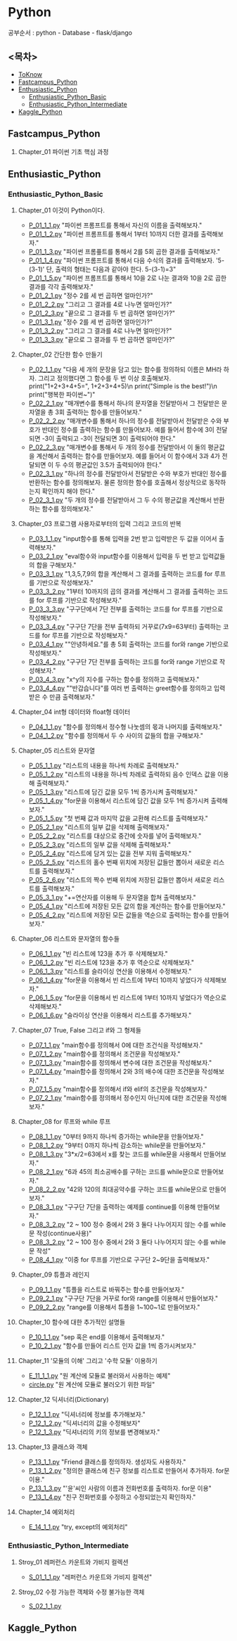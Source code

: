 # Python

공부순서 : python - Database - flask/django

## <목차>

- [ToKnow](./Python/ToKnow.md)
- [Fastcampus_Python](#Fastcampus_Python)
- [Enthusiastic_Python](#Enthusiastic_Python)
  - [Enthusiastic_Python_Basic](#Enthusiastic_Python_Basic)
  - [Enthusiastic_Python_Intermediate](#Enthusiastic_Python_Intermediate)
- [Kaggle_Python](#Kaggle_Python)

## Fastcampus_Python

1. Chapter_01 파이썬 기초 핵심 과정

## Enthusiastic_Python

### Enthusiastic_Python_Basic

1. Chapter_01 이것이 Python이다.

   - [P_01_1_1.py](./Python/Enthusiastic_Python/Enthusiastic_Python_Basic/Chapter_01/P_01_1_1.py) "파이썬 프롬프트를 통해서 자신의 이름을 출력해보자."
   - [P_01_1_2.py](./Python/Enthusiastic_Python/Enthusiastic_Python_Basic/Chapter_01/P_01_1_2.py) "파이썬 프롬프트를 통해서 1부터 10까지 더한 결과를 출력해보자."
   - [P_01_1_3.py](./Python/Enthusiastic_Python/Enthusiastic_Python_Basic/Chapter_01/P_01_1_3.py) "파이썬 프롬픞트를 통해서 2를 5회 곱한 결과를 출력해보자."
   - [P_01_1_4.py](./Python/Enthusiastic_Python/Enthusiastic_Python_Basic/Chapter_01/P_01_1_4.py) "파이썬 프롬프트를 통해서 다음 수식의 결과를 출력해보자. '5-(3-1)' 단, 출력의 형태는 다음과 같아야 한다. 5-(3-1)=3"
   - [P_01_1_5.py](./Python/Enthusiastic_Python/Enthusiastic_Python_Basic/Chapter_01/P_01_1_5.py) "파이썬 프롬프트를 통해서 10을 2로 나눈 결과와 10을 2로 곱한 결과를 각각 출력해보자."
   - [P_01_2_1.py](./Python/Enthusiastic_Python/Enthusiastic_Python_Basic/Chapter_01/P_01_2_1.py) "정수 2를 세 번 곱하면 얼마인가?"
   - [P_01_2_2.py](./Python/Enthusiastic_Python/Enthusiastic_Python_Basic/Chapter_01/P_01_2_2.py) "그리고 그 결과를 4로 나누면 얼마인가?"
   - [P_01_2_3.py](./Python/Enthusiastic_Python/Enthusiastic_Python_Basic/Chapter_01/P_01_2_3.py) "끝으로 그 결과를 두 번 곱하면 얼마인가?"
   - [P_01_3_1.py](./Python/Enthusiastic_Python/Enthusiastic_Python_Basic/Chapter_01/P_01_3_1.py) "정수 2를 세 번 곱하면 얼마인가?"
   - [P_01_3_2.py](./Python/Enthusiastic_Python/Enthusiastic_Python_Basic/Chapter_01/P_01_3_2.py) "그리고 그 결과를 4로 나누면 얼마인가?"
   - [P_01_3_3.py](./Python/Enthusiastic_Python/Enthusiastic_Python_Basic/Chapter_01/P_01_3_3.py) "끝으로 그 결과를 두 번 곱하면 얼마인가?"

2. Chapter_02 간단한 함수 만들기

   - [P_02_1_1.py](./Python/Enthusiastic_Python/Enthusiastic_Python_Basic/Chapter_02/P_02_1_1.py) "다음 세 개의 문장을 담고 있는 함수를 정의하되 이름은 MH라 하자. 그리고 정의했다면 그 함수를 두 번 이상 호출해보자. print("1+2+3+4+5=", 1+2+3+4+5)\n print("Simple is the best!")\n print("행복한 파이썬~")"
   - [P_02_2_1.py](./Python/Enthusiastic_Python/Enthusiastic_Python_Basic/Chapter_02/P_02_2_1.py) "매개변수를 통해서 하나의 문자열을 전달받아서 그 전달받은 문자열을 총 3회 출력하는 함수를 만들어보자."
   - [P_02_2_2.py](./Python/Enthusiastic_Python/Enthusiastic_Python_Basic/Chapter_02/P_02_2_2.py) "매개변수를 통해서 하나의 정수를 전달받아서 전달받은 수와 부호가 반대인 정수를 출력하는 함수를 만들어보자. 예를 들어서 함수에 3이 전달되면 -3이 출력되고 -3이 전달되면 3이 출력되어야 한다."
   - [P_02_2_3.py](./Python/Enthusiastic_Python/Enthusiastic_Python_Basic/Chapter_02/P_02_2_3.py) "매개변수를 통해서 두 개의 정수를 전달받아서 이 둘의 평균값을 계산해서 출력하는 함수를 만들어보자. 예를 들어서 이 함수에서 3과 4가 전달되면 이 두 수의 평균값인 3.5가 출력되어야 한다."
   - [P_02_3_1.py](./Python/Enthusiastic_Python/Enthusiastic_Python_Basic/Chapter_02/P_02_3_1.py) "하나의 정수를 전달받아서 전달받은 수와 부호가 반대인 정수를 반환하는 함수를 정의해보자. 물론 정의한 함수를 호출해서 정상적으로 동작하는지 확인까지 해야 한다."
   - [P_02_3_1.py](./Python/Enthusiastic_Python/Enthusiastic_Python_Basic/Chapter_02/P_02_3_2.py) "두 개의 정수를 전달받아서 그 두 수의 평균값을 계산해서 반환하는 함수를 정의해보자."

3. Chapter_03 프로그램 사용자로부터의 입력 그리고 코드의 반복

   - [P_03_1_1.py](./Python/Enthusiastic_Python/Enthusiastic_Python_Basic/Chapter_03/P_03_1_1.py) "input함수를 통해 입력을 2번 받고 입력받은 두 값을 이어서 출력해보자."
   - [P_03_2_1.py](./Python/Enthusiastic_Python/Enthusiastic_Python_Basic/Chapter_03/P_03_2_1.py) "eval함수와 input함수를 이용해서 입력을 두 번 받고 입력값들의 합을 구해보자."
   - [P_03_3_1.py](./Python/Enthusiastic_Python/Enthusiastic_Python_Basic/Chapter_03/P_03_3_1.py) "1,3,5,7,9의 합을 계산해서 그 결과를 출력하는 코드를 for 루프를 기반으로 작성해보자."
   - [P_03_3_2.py](./Python/Enthusiastic_Python/Enthusiastic_Python_Basic/Chapter_03/P_03_3_2.py) "1부터 10까지의 곱의 결과를 계산해서 그 결과를 출력하는 코드를 for 루프를 기반으로 작성해보자."
   - [P_03_3_3.py](./Python/Enthusiastic_Python/Enthusiastic_Python_Basic/Chapter_03/P_03_3_3.py) "구구단에서 7단 전부를 출력하는 코드를 for 루프를 기반으로 작성해보자."
   - [P_03_3_4.py](./Python/Enthusiastic_Python/Enthusiastic_Python_Basic/Chapter_03/P_03_3_4.py) "구구단 7단을 전부 출력하되 거꾸로(7x9=63부터) 출력하는 코드를 for 루프를 기반으로 작성해보자."
   - [P_03_4_1.py](./Python/Enthusiastic_Python/Enthusiastic_Python_Basic/Chapter_03/P_03_4_1.py) ""안녕하세요."를 총 5회 출력하는 코드를 for와 range 기반으로 작성해보자."
   - [P_03_4_2.py](./Python/Enthusiastic_Python/Enthusiastic_Python_Basic/Chapter_03/P_03_4_2.py) "구구단 7단 전부를 출력하는 코드를 for와 range 기반으로 작성해보자."
   - [P_03_4_3.py](./Python/Enthusiastic_Python/Enthusiastic_Python_Basic/Chapter_03/P_03_4_3.py) "x^y의 지수를 구하는 함수를 정의하고 출력해보자."
   - [P_03_4_4.py](./Python/Enthusiastic_Python/Enthusiastic_Python_Basic/Chapter_03/P_03_4_4.py) ""반갑습니다"를 여러 번 출력하는 greet함수를 정의하고 입력받은 수 만큼 출력해보자."

4. Chapter_04 int형 데이터와 float형 데이터

   - [P_04_1_1.py](./Python/Enthusiastic_Python/Enthusiastic_Python_Basic/Chapter_04/P_04_1_1.py) "함수를 정의해서 정수형 나눗셈의 몫과 나머지를 출력해보자."
   - [P_04_1_2.py](./Python/Enthusiastic_Python/Enthusiastic_Python_Basic/Chapter_04/P_04_1_2.py) "함수를 정의해서 두 수 사이의 값들의 합을 구해보자."

5. Chapter_05 리스트와 문자열

   - [P_05_1_1.py](./Python/Enthusiastic_Python/Enthusiastic_Python_Basic/Chapter_05/P_05_1_1.py) "리스트의 내용을 하나씩 차례로 출력해보자."
   - [P_05_1_2.py](./Python/Enthusiastic_Python/Enthusiastic_Python_Basic/Chapter_05/P_05_1_2.py) "리스트의 내용을 하나씩 차례로 출력하되 음수 인덱스 값을 이용해 출력해보자."
   - [P_05_1_3.py](./Python/Enthusiastic_Python/Enthusiastic_Python_Basic/Chapter_05/P_05_1_3.py) "리스트에 담긴 값을 모두 1씩 증가시켜 출력해보자."
   - [P_05_1_4.py](./Python/Enthusiastic_Python/Enthusiastic_Python_Basic/Chapter_05/P_05_1_4.py) "for문을 이용해서 리스트에 담긴 값을 모두 1씩 증가시켜 출력해보자."
   - [P_05_1_5.py](./Python/Enthusiastic_Python/Enthusiastic_Python_Basic/Chapter_05/P_05_1_5.py) "첫 번째 값과 마지막 값을 교환해 리스트를 출력해보자."
   - [P_05_2_1.py](./Python/Enthusiastic_Python/Enthusiastic_Python_Basic/Chapter_05/P_05_2_1.py) "리스트의 일부 값을 삭제해 출력해보자."
   - [P_05_2_2.py](./Python/Enthusiastic_Python/Enthusiastic_Python_Basic/Chapter_05/P_05_2_2.py) "리스트를 대상으로 중간에 숫자를 넣어 출력해보자."
   - [P_05_2_3.py](./Python/Enthusiastic_Python/Enthusiastic_Python_Basic/Chapter_05/P_05_2_3.py) "리스트의 일부 값을 삭제해 출력해보자."
   - [P_05_2_4.py](./Python/Enthusiastic_Python/Enthusiastic_Python_Basic/Chapter_05/P_05_2_4.py) "리스트에 담겨 있는 값을 전부 지워 출력해보자."
   - [P_05_2_5.py](./Python/Enthusiastic_Python/Enthusiastic_Python_Basic/Chapter_05/P_05_2_5.py) "리스트의 홀수 번째 위치에 저장된 값들만 뽑아서 새로운 리스트를 출력해보자."
   - [P_05_2_6.py](./Python/Enthusiastic_Python/Enthusiastic_Python_Basic/Chapter_05/P_05_2_6.py) "리스트의 짝수 번째 위치에 저장된 값들만 뽑아서 새로운 리스트를 출력해보자."
   - [P_05_3_1.py](./Python/Enthusiastic_Python/Enthusiastic_Python_Basic/Chapter_05/P_05_3_1.py) "+=연산자를 이용해 두 문자열을 합쳐 출력해보자."
   - [P_05_4_1.py](./Python/Enthusiastic_Python/Enthusiastic_Python_Basic/Chapter_05/P_05_4_1.py) "리스트에 저장된 모든 값의 합을 계산하는 함수를 만들어보자."
   - [P_05_4_2.py](./Python/Enthusiastic_Python/Enthusiastic_Python_Basic/Chapter_05/P_05_4_2.py) "리스트에 저장된 모든 값들을 역순으로 출력하는 함수를 만들어보자."

6. Chapter_06 리스트와 문자열의 함수들

   - [P_06_1_1.py](./Python/Enthusiastic_Python/Enthusiastic_Python_Basic/Chapter_06/P_06_1_1.py) "빈 리스트에 123을 추가 후 삭제해보자."
   - [P_06_1_2.py](./Python/Enthusiastic_Python/Enthusiastic_Python_Basic/Chapter_06/P_06_1_2.py) "빈 리스트에 123을 추가 후 역순으로 삭제해보자."
   - [P_06_1_3.py](./Python/Enthusiastic_Python/Enthusiastic_Python_Basic/Chapter_06/P_06_1_3.py) "리스트를 슬라이싱 연산을 이용해서 수정해보자."
   - [P_06_1_4.py](./Python/Enthusiastic_Python/Enthusiastic_Python_Basic/Chapter_06/P_06_1_4.py) "for문을 이용해서 빈 리스트에 1부터 10까지 넣었다가 삭제해보자."
   - [P_06_1_5.py](./Python/Enthusiastic_Python/Enthusiastic_Python_Basic/Chapter_06/P_06_1_5.py) "for문을 이용해서 빈 리스트에 1부터 10까지 넣었다가 역순으로 삭제해보자."
   - [P_06_1_6.py](./Python/Enthusiastic_Python/Enthusiastic_Python_Basic/Chapter_06/P_06_1_6.py) "슬라이싱 연산을 이용해서 리스트를 추가해보자."

7. Chapter_07 True, False 그리고 if와 그 형제들

   - [P_07_1_1.py](./Python/Enthusiastic_Python/Enthusiastic_Python_Basic/Chapter_07/P_07_1_1.py) "main함수를 정의해서 0에 대한 조건식을 작성해보자."
   - [P_07_1_2.py](./Python/Enthusiastic_Python/Enthusiastic_Python_Basic/Chapter_07/P_07_1_2.py) "main함수를 정의해서 조건문을 작성해보자."
   - [P_07_1_3.py](./Python/Enthusiastic_Python/Enthusiastic_Python_Basic/Chapter_07/P_07_1_3.py) "main함수를 정의해서 변수에 대한 조건문을 작성해보자."
   - [P_07_1_4.py](./Python/Enthusiastic_Python/Enthusiastic_Python_Basic/Chapter_07/P_07_1_4.py) "main함수를 정의해서 2와 3의 배수에 대한 조건문을 작성해보자."
   - [P_07_1_5.py](./Python/Enthusiastic_Python/Enthusiastic_Python_Basic/Chapter_07/P_07_1_5.py) "main함수를 정의해서 if와 elif의 조건문을 작성해보자."
   - [P_07_2_1.py](./Python/Enthusiastic_Python/Enthusiastic_Python_Basic/Chapter_07/P_07_2_1.py) "main함수를 정의해서 정수인지 아닌지에 대한 조건문을 작성해보자."

8. Chapter_08 for 루프와 while 루프

   - [P_08_1_1.py](./Python/Enthusiastic_Python/Enthusiastic_Python_Basic/Chapter_08/P_08_1_1.py) "0부터 9까지 하나씩 증가하는 while문을 만들어보자."
   - [P_08_1_2.py](./Python/Enthusiastic_Python/Enthusiastic_Python_Basic/Chapter_08/P_08_1_2.py) "9부터 0까지 하나씩 감소하는 while문을 만들어보자."
   - [P_08_1_3.py](./Python/Enthusiastic_Python/Enthusiastic_Python_Basic/Chapter_08/P_08_1_3.py) "3\*x/2=63에서 x를 찾는 코드를 while문을 사용해서 만들어보자."
   - [P_08_2_1.py](./Python/Enthusiastic_Python/Enthusiastic_Python_Basic/Chapter_08/P_08_2_1.py) "6과 45의 최소공배수를 구하는 코드를 while문으로 만들어보자."
   - [P_08_2_2.py](./Python/Enthusiastic_Python/Enthusiastic_Python_Basic/Chapter_08/P_08_2_2.py) "42와 120의 최대공약수를 구하는 코드를 while문으로 만들어보자."
   - [P_08_3_1.py](./Python/Enthusiastic_Python/Enthusiastic_Python_Basic/Chapter_08/P_08_3_1.py) "구구단 7단을 출력하는 예제를 continue를 이용해 만들어보자."
   - [P_08_3_2.py](./Python/Enthusiastic_Python/Enthusiastic_Python_Basic/Chapter_08/P_08_3_2.py) "2 ~ 100 정수 중에서 2와 3 둘다 나누어지지 않는 수를 while문 작성(continue사용)"
   - [P_08_3_2.py](./Python/Enthusiastic_Python/Enthusiastic_Python_Basic/Chapter_08/P_08_3_2.py) "2 ~ 100 정수 중에서 2와 3 둘다 나누어지지 않는 수를 while문 작성"
   - [P_08_4_1.py](./Python/Enthusiastic_Python/Enthusiastic_Python_Basic/Chapter_08/P_08_4_1.py) "이중 for 루프를 기반으로 구구단 2~9단을 출력해보자."

9. Chapter_09 튜플과 레인지

   - [P_09_1_1.py](./Python/Enthusiastic_Python/Enthusiastic_Python_Basic/Chapter_09/P_09_1_1.py) "튜플을 리스트로 바꿔주는 함수를 만들어보자."
   - [P_09_2_1.py](./Python/Enthusiastic_Python/Enthusiastic_Python_Basic/Chapter_09/P_09_2_1.py) "구구단 7단을 거꾸로 for와 range를 이용해서 만들어보자."
   - [P_09_2_2.py](./Python/Enthusiastic_Python/Enthusiastic_Python_Basic/Chapter_09/P_09_2_2.py) "range를 이용해서 튜플을 1~100~1로 만들어보자."

10. Chapter_10 함수에 대한 추가적인 설명들

    - [P_10_1_1.py](./Python/Enthusiastic_Python/Enthusiastic_Python_Basic/Chapter_10/P_10_1_1.py) "sep 혹은 end를 이용해서 출력해보자."
    - [P_10_2_1.py](./Python/Enthusiastic_Python/Enthusiastic_Python_Basic/Chapter_10/P_10_2_1.py) "함수를 만들어 리스트 인자 값을 1씩 증가시켜보자."

11. Chapter_11 '모듈의 이해' 그리고 '수학 모듈' 이용하기

    - [E_11_1_1.py](./Python/Enthusiastic_Python/Enthusiastic_Python_Basic/Chapter_11/E_11_1_1.py) "원 계산에 모듈로 불러와서 사용하는 예제"
    - [circle.py](./Python/Enthusiastic_Python/Enthusiastic_Python_Basic/Chapter_11/circle.py) "원 계산에 모듈로 불러오기 위한 파일"

12. Chapter_12 딕셔너리(Dictionary)

    - [P_12_1_1.py](./Python/Enthusiastic_Python/Enthusiastic_Python_Basic/Chapter_12/P_12_1_1.py) "딕셔너리에 정보를 추가해보자."
    - [P_12_1_2.py](./Python/Enthusiastic_Python/Enthusiastic_Python_Basic/Chapter_12/P_12_1_2.py) "딕셔너리의 값을 수정해보자"
    - [P_12_1_3.py](./Python/Enthusiastic_Python/Enthusiastic_Python_Basic/Chapter_12/P_12_1_3.py) "딕셔너리의 키의 정보를 변경해보자."

13. Chapter_13 클래스와 객체

    - [P_13_1_1.py](./Python/Enthusiastic_Python/Enthusiastic_Python_Basic/Chapter_13/P_13_1_1.py) "Friend 클래스를 정의하자. 생성자도 사용하자."
    - [P_13_1_2.py](./Python/Enthusiastic_Python/Enthusiastic_Python_Basic/Chapter_13/P_13_1_2.py) "정의한 클래스에 친구 정보를 리스트로 만들어서 추가하자. for문 이용."
    - [P_13_1_3.py](./Python/Enthusiastic_Python/Enthusiastic_Python_Basic/Chapter_13/P_13_1_3.py) "'윤'씨인 사람의 이름과 전화번호를 출력하자. for문 이용"
    - [P_13_1_4.py](./Python/Enthusiastic_Python/Enthusiastic_Python_Basic/Chapter_13/P_13_1_4.py) "친구 전화번호를 수정하고 수정되었는지 확인하자."

14. Chapter_14 예외처리

    - [E_14_1_1.py](./Python/Enthusiastic_Python/Enthusiastic_Python_Basic/Chapter_14/E_14_1_1.py) "try, except의 예외처리"

### Enthusiastic_Python_Intermediate

1. Stroy_01 레퍼런스 카운트와 가비지 컬렉션

   - [S_01_1_1.py](./Python/Enthusiastic_Python/Enthusiastic_Python_Intermediate/Story_01/S_01_1_1.py) "레퍼런스 카운트와 가비지 컬렉션"

2. Stroy_02 수정 가능한 객체와 수정 불가능한 객체

   - [S_02_1_1.py](./Python/Enthusiastic_Python/Enthusiastic_Python_Intermediate/Story_02/S_02_1_1.py)

## Kaggle_Python
